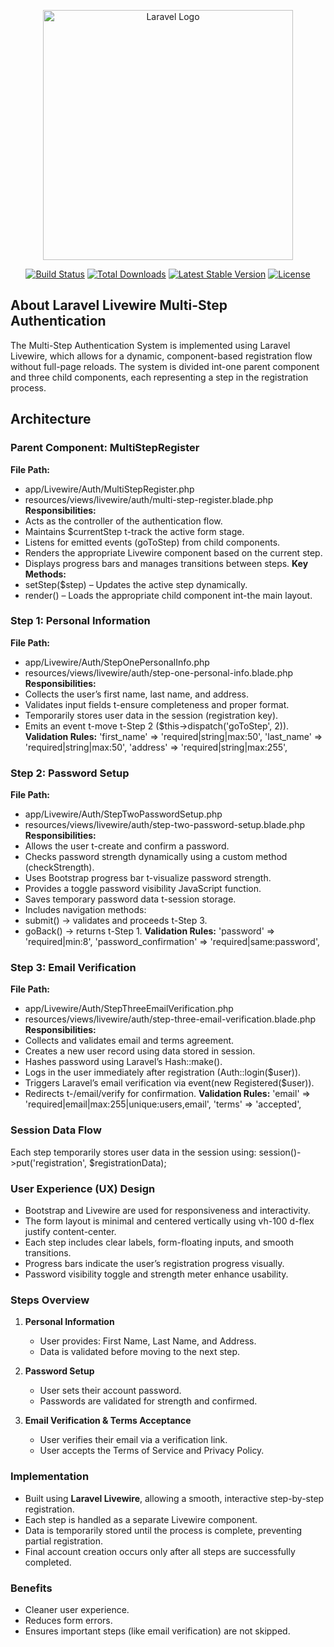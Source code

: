 <p align="center"><a href="https://laravel.com" target="_blank"><img src="https://raw.githubusercontent.com/laravel/art/master/logo-lockup/5%20SVG/2%20CMYK/1%20Full%20Color/laravel-logolockup-cmyk-red.svg" width="400" alt="Laravel Logo"></a></p>

<p align="center">
<a href="https://github.com/laravel/framework/actions"><img src="https://github.com/laravel/framework/workflows/tests/badge.svg" alt="Build Status"></a>
<a href="https://packagist.org/packages/laravel/framework"><img src="https://img.shields.io/packagist/dt/laravel/framework" alt="Total Downloads"></a>
<a href="https://packagist.org/packages/laravel/framework"><img src="https://img.shields.io/packagist/v/laravel/framework" alt="Latest Stable Version"></a>
<a href="https://packagist.org/packages/laravel/framework"><img src="https://img.shields.io/packagist/l/laravel/framework" alt="License"></a>
</p>

## About Laravel Livewire Multi-Step Authentication

The Multi-Step Authentication System is implemented using Laravel Livewire, which 
allows for a dynamic, component-based registration flow without full-page reloads. 
The system is divided int-one parent component and three child components, each 
representing a step in the registration process.


## Architecture 
### Parent Component: MultiStepRegister 
**File Path:**
 - app/Livewire/Auth/MultiStepRegister.php 
 - resources/views/livewire/auth/multi-step-register.blade.php 
**Responsibilities:**
- Acts as the controller of the authentication flow. 
- Maintains $currentStep t-track the active form stage. 
- Listens for emitted events (goToStep) from child components. 
- Renders the appropriate Livewire component based on the current step. 
- Displays progress bars and manages transitions between steps. 
**Key Methods:** 
- setStep($step) – Updates the active step dynamically. 
- render() – Loads the appropriate child component int-the main layout. 
### Step 1: Personal Information 
**File Path:**
- app/Livewire/Auth/StepOnePersonalInfo.php 
- resources/views/livewire/auth/step-one-personal-info.blade.php 
**Responsibilities:** 
- Collects the user’s first name, last name, and address. 
- Validates input fields t-ensure completeness and proper format. 
- Temporarily stores user data in the session (registration key). 
- Emits an event t-move t-Step 2 ($this->dispatch('goToStep', 2)). 
**Validation Rules:** 
'first_name' => 'required|string|max:50', 
'last_name'  => 'required|string|max:50', 
'address'    => 'required|string|max:255', 
### Step 2: Password Setup 
**File Path:** 
- app/Livewire/Auth/StepTwoPasswordSetup.php 
- resources/views/livewire/auth/step-two-password-setup.blade.php 
**Responsibilities:** 
- Allows the user t-create and confirm a password. 
- Checks password strength dynamically using a custom method 
(checkStrength). 
- Uses Bootstrap progress bar t-visualize password strength. 
- Provides a toggle password visibility JavaScript function. 
- Saves temporary password data t-session storage. 
- Includes navigation methods: 
- submit() → validates and proceeds t-Step 3. 
- goBack() → returns t-Step 1. 
**Validation Rules:** 
'password' => 'required|min:8', 
'password_confirmation' => 'required|same:password', 
### Step 3: Email Verification 
**File Path:** 
- app/Livewire/Auth/StepThreeEmailVerification.php 
- resources/views/livewire/auth/step-three-email-verification.blade.php 
**Responsibilities:** 
- Collects and validates email and terms agreement. 
- Creates a new user record using data stored in session. 
- Hashes password using Laravel’s Hash::make(). 
- Logs in the user immediately after registration (Auth::login($user)). 
- Triggers Laravel’s email verification via event(new Registered($user)). 
- Redirects t-/email/verify for confirmation. 
**Validation Rules:** 
'email' => 'required|email|max:255|unique:users,email', 
'terms' => 'accepted', 
### Session Data Flow 
Each step temporarily stores user data in the session using: 
session()->put('registration', $registrationData); 
### User Experience (UX) Design 
- Bootstrap and Livewire are used for responsiveness and interactivity. 
- The form layout is minimal and centered vertically using vh-100 d-flex justify
content-center. 
- Each step includes clear labels, form-floating inputs, and smooth transitions. 
- Progress bars indicate the user’s registration progress visually. 
- Password visibility toggle and strength meter enhance usability. 

### Steps Overview
1. **Personal Information**
   - User provides: First Name, Last Name, and Address.
   - Data is validated before moving to the next step.

2. **Password Setup**
   - User sets their account password.
   - Passwords are validated for strength and confirmed.

3. **Email Verification & Terms Acceptance**
   - User verifies their email via a verification link.
   - User accepts the Terms of Service and Privacy Policy.

### Implementation
- Built using **Laravel Livewire**, allowing a smooth, interactive step-by-step registration.
- Each step is handled as a separate Livewire component.
- Data is temporarily stored until the process is complete, preventing partial registration.
- Final account creation occurs only after all steps are successfully completed.

### Benefits
- Cleaner user experience.
- Reduces form errors.
- Ensures important steps (like email verification) are not skipped.

